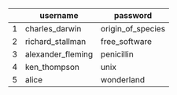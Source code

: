 |   | username          | password          |
|---|-------------------|-------------------|
| 1 | charles_darwin    | origin_of_species |
| 2 | richard_stallman  | free_software     |
| 3 | alexander_fleming | penicillin        |
| 4 | ken_thompson      | unix              |
| 5 | alice             | wonderland        |